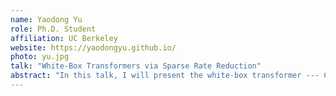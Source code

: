 ```yaml
---
name: Yaodong Yu
role: Ph.D. Student
affiliation: UC Berkeley
website: https://yaodongyu.github.io/
photo: yu.jpg
talk: "White-Box Transformers via Sparse Rate Reduction"
abstract: "In this talk, I will present the white-box transformer --- CRATE (i.e., Coding RAte reduction TransformEr). We contend that the objective of representation learning is to compress and transform the distribution of the data, say sets of tokens, towards a mixture of low-dimensional Gaussian distributions supported on incoherent subspaces. The quality of the final representation can be measured by a unified objective function called sparse rate reduction. From this perspective, popular deep networks such as transformers can be naturally viewed as realizing iterative schemes to optimize this objective incrementally. Particularly, we show that the standard transformer block can be derived from alternating optimization on complementary parts of this objective: the multi-head self-attention operator can be viewed as a gradient descent step to compress the token sets by minimizing lossy coding rate. This leads to a family of white-box transformer architectures which are mathematically interpretable. Our experiments show that these networks indeed learn to optimize the designed objective: they compress and sparsify representations of large-scale real-world vision datasets such as ImageNet, and achieve performance very close to thoroughly engineered transformers (ViTs). I will also present some recent theoretical and empirical results of CRATE on emergence behavior, language modeling, and auto-encoding."
---
```

